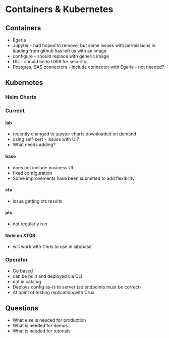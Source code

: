 # Containers & Kubernetes 

## Containers

* Egeria
* Jupyter - had hoped to remove, but some issues with permissions in loading from github has left us with an image
* configure - should replace with generic image
* UIs - should be to UBI8 for security
* Postgres, SAS connectors - include connector with Egeria - not needed?

## Kubernetes

### Helm Charts

### Current
#### lab
* recently changed to jupyter charts downloaded on demand
* using self-cert - issues with UI?
* What needs adding?
#### base
* does not include business UI
* fixed configuration
* Some improvements have been submitted to add flexibility
#### cts
* issue getting cts results
#### pts
* not regularly run

#### Note on XTDB
* will work with Chris to use in lab/base

### Operator
* Go based
* can be built and deployed via CLI
* not in catalog
* Deploys config as-is to server (so endpoints must be correct)
* At point of testing replication/with Crux

## Questions

* What else is needed for production
* What is needed for demos
* What is needed for tutorials
